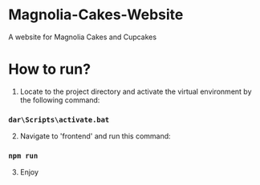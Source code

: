 # Magnolia-Cakes-Website
A website for Magnolia Cakes and Cupcakes

# How to run?

1. Locate to the project directory and activate the virtual environment by the following command:

### `dar\Scripts\activate.bat`


2. Navigate to 'frontend' and run this command:

### `npm run`

3. Enjoy
